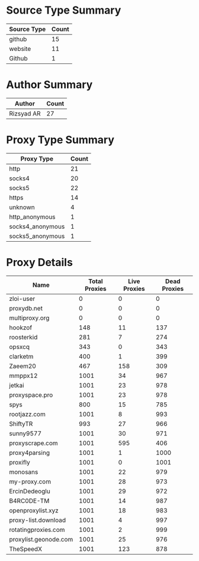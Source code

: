 # Source Type Summary

| Source Type | Count |
|-------------|-------|
| github | 15 |
| website | 11 |
| Github | 1 |


# Author Summary

| Author | Count |
|--------|-------|
| Rizsyad AR | 27 |


# Proxy Type Summary

| Proxy Type | Count |
|------------|-------|
| http | 21 |
| socks4 | 20 |
| socks5 | 22 |
| https | 14 |
| unknown | 4 |
| http_anonymous | 1 |
| socks4_anonymous | 1 |
| socks5_anonymous | 1 |


# Proxy Details

| Name | Total Proxies | Live Proxies | Dead Proxies |
|------|---------------|--------------|---------------|
| zloi-user | 0 | 0 | 0 |
| proxydb.net | 0 | 0 | 0 |
| multiproxy.org | 0 | 0 | 0 |
| hookzof | 148 | 11 | 137 |
| roosterkid | 281 | 7 | 274 |
| opsxcq | 343 | 0 | 343 |
| clarketm | 400 | 1 | 399 |
| Zaeem20 | 467 | 158 | 309 |
| mmppx12 | 1001 | 34 | 967 |
| jetkai | 1001 | 23 | 978 |
| proxyspace.pro | 1001 | 23 | 978 |
| spys | 800 | 15 | 785 |
| rootjazz.com | 1001 | 8 | 993 |
| ShiftyTR | 993 | 27 | 966 |
| sunny9577 | 1001 | 30 | 971 |
| proxyscrape.com | 1001 | 595 | 406 |
| proxy4parsing | 1001 | 1 | 1000 |
| proxifly | 1001 | 0 | 1001 |
| monosans | 1001 | 22 | 979 |
| my-proxy.com | 1001 | 28 | 973 |
| ErcinDedeoglu | 1001 | 29 | 972 |
| B4RC0DE-TM | 1001 | 14 | 987 |
| openproxylist.xyz | 1001 | 18 | 983 |
| proxy-list.download | 1001 | 4 | 997 |
| rotatingproxies.com | 1001 | 2 | 999 |
| proxylist.geonode.com | 1001 | 25 | 976 |
| TheSpeedX | 1001 | 123 | 878 |
